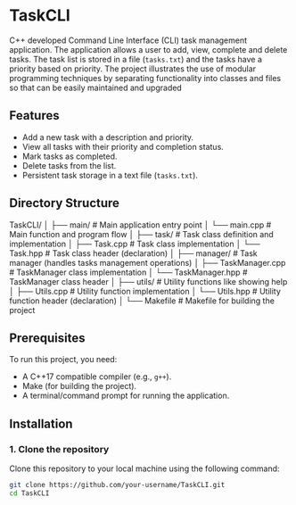 # TaskCLI

C++ developed Command Line Interface (CLI) task management application. The application allows a user to add, view, complete and delete tasks. The task list is stored in a file (`tasks.txt`) and the tasks have a priority based on priority. The project illustrates the use of modular programming techniques by separating functionality into classes and files so that can be easily maintained and upgraded

## Features
- Add a new task with a description and priority.
- View all tasks with their priority and completion status.
- Mark tasks as completed.
- Delete tasks from the list.
- Persistent task storage in a text file (`tasks.txt`).

## Directory Structure 
TaskCLI/
│
├── main/                # Main application entry point
│   └── main.cpp         # Main function and program flow
│
├── task/                # Task class definition and implementation
│   ├── Task.cpp         # Task class implementation
│   └── Task.hpp         # Task class header (declaration)
│
├── manager/             # Task manager (handles tasks management operations)
│   ├── TaskManager.cpp  # TaskManager class implementation
│   └── TaskManager.hpp  # TaskManager class header
│
├── utils/               # Utility functions like showing help
│   ├── Utils.cpp        # Utility function implementation
│   └── Utils.hpp        # Utility function header (declaration)
│
└── Makefile             # Makefile for building the project


## Prerequisites
To run this project, you need:
- A C++17 compatible compiler (e.g., `g++`).
- Make (for building the project).
- A terminal/command prompt for running the application.

## Installation

### 1. Clone the repository
Clone this repository to your local machine using the following command:

```bash
git clone https://github.com/your-username/TaskCLI.git
cd TaskCLI
